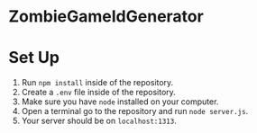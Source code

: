# ZombieGameIdGenerator

# Set Up
1. Run `npm install` inside of the repository.
2. Create a `.env` file inside of the repository.
4. Make sure you have `node` installed on your computer. 
5. Open a terminal go to the repository and run `node server.js`.
6. Your server should be on `localhost:1313`.